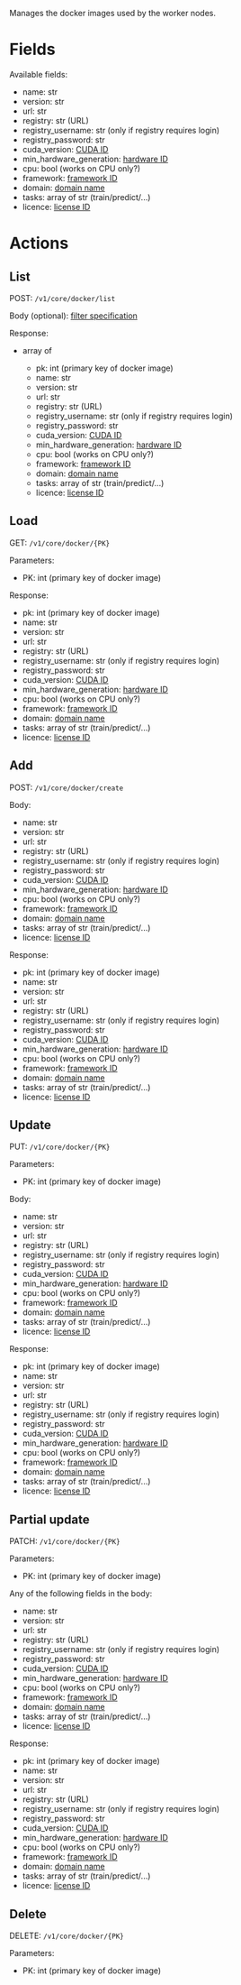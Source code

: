 Manages the docker images used by the worker nodes.

# Fields

Available fields:

  * name: str
  * version: str
  * url: str
  * registry: str (URL)
  * registry_username: str (only if registry requires login)
  * registry_password: str
  * cuda_version: [CUDA ID](cuda.md)
  * min_hardware_generation: [hardware ID](hardware.md)
  * cpu: bool (works on CPU only?)
  * framework: [framework ID](frameworks.md)
  * domain: [domain name](domains.md)
  * tasks: array of str (train/predict/...)
  * licence: [license ID](licenses.md)

# Actions

## List

POST: `/v1/core/docker/list`

Body (optional): [filter specification](filtering.md)
  
Response:

  * array of

    * pk: int (primary key of docker image)
    * name: str
    * version: str
    * url: str
    * registry: str (URL)
    * registry_username: str (only if registry requires login)
    * registry_password: str
    * cuda_version: [CUDA ID](cuda.md)
    * min_hardware_generation: [hardware ID](hardware.md)
    * cpu: bool (works on CPU only?)
    * framework: [framework ID](frameworks.md)
    * domain: [domain name](domains.md)
    * tasks: array of str (train/predict/...)
    * licence: [license ID](licenses.md)


## Load

GET: `/v1/core/docker/{PK}`

Parameters:

  * PK: int (primary key of docker image)
  
Response:

  * pk: int (primary key of docker image)
  * name: str
  * version: str
  * url: str
  * registry: str (URL)
  * registry_username: str (only if registry requires login)
  * registry_password: str
  * cuda_version: [CUDA ID](cuda.md)
  * min_hardware_generation: [hardware ID](hardware.md)
  * cpu: bool (works on CPU only?)
  * framework: [framework ID](frameworks.md)
  * domain: [domain name](domains.md)
  * tasks: array of str (train/predict/...)
  * licence: [license ID](licenses.md)

## Add

POST: `/v1/core/docker/create`

Body:

  * name: str
  * version: str
  * url: str
  * registry: str (URL)
  * registry_username: str (only if registry requires login)
  * registry_password: str
  * cuda_version: [CUDA ID](cuda.md)
  * min_hardware_generation: [hardware ID](hardware.md)
  * cpu: bool (works on CPU only?)
  * framework: [framework ID](frameworks.md)
  * domain: [domain name](domains.md)
  * tasks: array of str (train/predict/...)
  * licence: [license ID](licenses.md)

Response:

  * pk: int (primary key of docker image)
  * name: str
  * version: str
  * url: str
  * registry: str (URL)
  * registry_username: str (only if registry requires login)
  * registry_password: str
  * cuda_version: [CUDA ID](cuda.md)
  * min_hardware_generation: [hardware ID](hardware.md)
  * cpu: bool (works on CPU only?)
  * framework: [framework ID](frameworks.md)
  * domain: [domain name](domains.md)
  * tasks: array of str (train/predict/...)
  * licence: [license ID](licenses.md)

## Update

PUT: `/v1/core/docker/{PK}`

Parameters:

  * PK: int (primary key of docker image)
  
Body: 
 
  * name: str
  * version: str
  * url: str
  * registry: str (URL)
  * registry_username: str (only if registry requires login)
  * registry_password: str
  * cuda_version: [CUDA ID](cuda.md)
  * min_hardware_generation: [hardware ID](hardware.md)
  * cpu: bool (works on CPU only?)
  * framework: [framework ID](frameworks.md)
  * domain: [domain name](domains.md)
  * tasks: array of str (train/predict/...)
  * licence: [license ID](licenses.md)

Response:

  * pk: int (primary key of docker image)
  * name: str
  * version: str
  * url: str
  * registry: str (URL)
  * registry_username: str (only if registry requires login)
  * registry_password: str
  * cuda_version: [CUDA ID](cuda.md)
  * min_hardware_generation: [hardware ID](hardware.md)
  * cpu: bool (works on CPU only?)
  * framework: [framework ID](frameworks.md)
  * domain: [domain name](domains.md)
  * tasks: array of str (train/predict/...)
  * licence: [license ID](licenses.md)

## Partial update

PATCH: `/v1/core/docker/{PK}`

Parameters:

  * PK: int (primary key of docker image)

Any of the following fields in the body:

  * name: str
  * version: str
  * url: str
  * registry: str (URL)
  * registry_username: str (only if registry requires login)
  * registry_password: str
  * cuda_version: [CUDA ID](cuda.md)
  * min_hardware_generation: [hardware ID](hardware.md)
  * cpu: bool (works on CPU only?)
  * framework: [framework ID](frameworks.md)
  * domain: [domain name](domains.md)
  * tasks: array of str (train/predict/...)
  * licence: [license ID](licenses.md)

Response:

  * pk: int (primary key of docker image)
  * name: str
  * version: str
  * url: str
  * registry: str (URL)
  * registry_username: str (only if registry requires login)
  * registry_password: str
  * cuda_version: [CUDA ID](cuda.md)
  * min_hardware_generation: [hardware ID](hardware.md)
  * cpu: bool (works on CPU only?)
  * framework: [framework ID](frameworks.md)
  * domain: [domain name](domains.md)
  * tasks: array of str (train/predict/...)
  * licence: [license ID](licenses.md)


## Delete

DELETE: `/v1/core/docker/{PK}`

Parameters:

  * PK: int (primary key of docker image)
